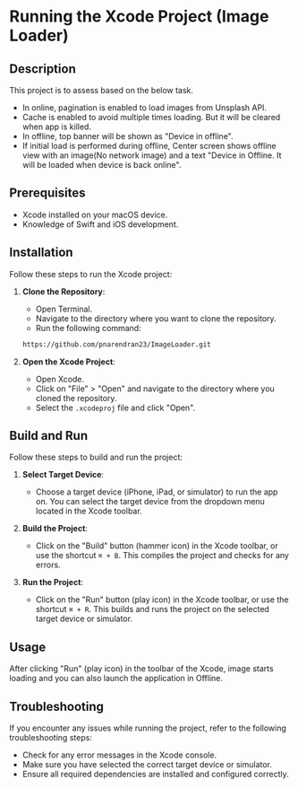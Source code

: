 
# Running the Xcode Project (Image Loader)

## Description
This project is to assess based on the below task.
- In online, pagination is enabled to load images from Unsplash API.
- Cache is enabled to avoid multiple times loading. But it will be cleared when app is killed.
- In offline, top banner will be shown as "Device in offline".
- If initial load is performed during offline, Center screen shows offline view with an image(No network image) and a text "Device in Offline. It will be loaded when device is back online".

## Prerequisites
- Xcode installed on your macOS device.
- Knowledge of Swift and iOS development.

## Installation
Follow these steps to run the Xcode project:

1. **Clone the Repository**: 
    - Open Terminal.
    - Navigate to the directory where you want to clone the repository.
    - Run the following command:
    ```bash
    https://github.com/pnarendran23/ImageLoader.git
    ```

2. **Open the Xcode Project**: 
    - Open Xcode.
    - Click on "File" > "Open" and navigate to the directory where you cloned the repository.
    - Select the `.xcodeproj` file and click "Open".

## Build and Run
Follow these steps to build and run the project:

1. **Select Target Device**:
    - Choose a target device (iPhone, iPad, or simulator) to run the app on. You can select the target device from the dropdown menu located in the Xcode toolbar.

2. **Build the Project**: 
    - Click on the "Build" button (hammer icon) in the Xcode toolbar, or use the shortcut `⌘ + B`. This compiles the project and checks for any errors.

3. **Run the Project**: 
    - Click on the "Run" button (play icon) in the Xcode toolbar, or use the shortcut `⌘ + R`. This builds and runs the project on the selected target device or simulator.

## Usage
After clicking "Run" (play icon) in the toolbar of the Xcode, image starts loading and you can also launch the application in Offline. 

## Troubleshooting
If you encounter any issues while running the project, refer to the following troubleshooting steps:
- Check for any error messages in the Xcode console.
- Make sure you have selected the correct target device or simulator.
- Ensure all required dependencies are installed and configured correctly.
